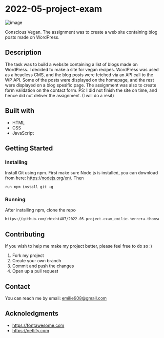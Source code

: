 # 2022-05-project-exam

![image](https://phenomenal-otter-e0354e.netlify.app/images/project-exam_conscious-vegan.png)

Conscious Vegan. 
The assignment was to create a web site containing blog posts made on WordPress.

## Description
The task was to build a website containing a list of blogs made on WordPress. I decided to make a site for vegan recipes. WordPress was used as a headless CMS, and the blog posts were fetched via an API call to the WP API. Some of the posts were displayed on the homepage, and the rest were displayed on a blog spesific page. The assignment was also to create form validation on the contact form. 
PS: I did not finish the site on time, and hence did not deliver the assignment. (I will do a resit)
## Built with
- HTML
- CSS
- JavaScript
## Getting Started
### Installing
Install Git using npm. First make sure Node.js is installed, you can download from here: https://nodejs.org/en/. Then 

```bash
run npm install git –g 
```

### Running
After installing npm, clone the repo
```bash
https://github.com/ehteht487/2022-05-project-exam_emilie-herrera-thomsen
```
## Contributing
If you wish to help me make my project better, please feel free to do so :) 
1. Fork my project
2. Create your own branch
3. Commit and push the changes
4. Open up a pull request
## Contact
You can reach me by email: emilie908@gmail.com
## Acknoledgments
- https://fontawesome.com
- https://netlify.com
